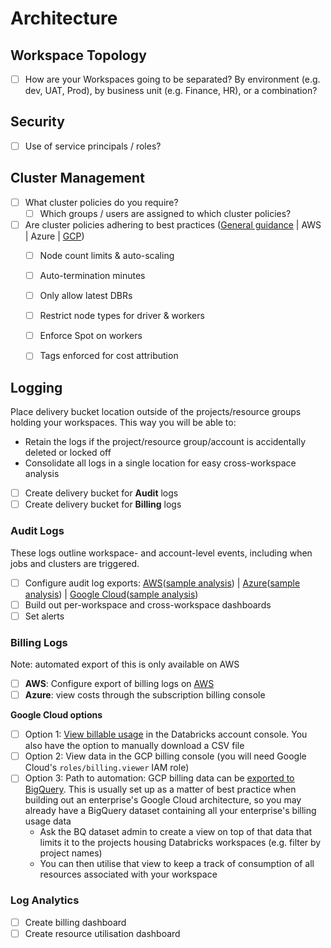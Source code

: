 # Architecture

## Workspace Topology
- [ ] How are your Workspaces going to be separated? By environment (e.g. dev, UAT, Prod), by business unit (e.g. Finance, HR), or a combination?

## Security
- [ ] Use of service principals / roles?

## Cluster Management
- [ ] What cluster policies do you require?
    - [ ] Which groups / users are assigned to which cluster policies?
- [ ] Are cluster policies adhering to best practices ([General guidance](https://www.databricks.com/blog/2022/10/18/best-practices-cost-management-databricks.html) | AWS | Azure | [GCP](https://docs.gcp.databricks.com/administration-guide/clusters/policies-best-practices.html))
    - [ ] Node count limits & auto-scaling
    - [ ] Auto-termination minutes 
    - [ ] Only allow latest DBRs
    - [ ] Restrict node types for driver & workers
    - [ ] Enforce Spot on workers
    - [ ] Tags enforced for cost attribution
    

## Logging
Place delivery bucket location outside of the projects/resource groups holding your workspaces. This way you will be able to:
- Retain the logs if the project/resource group/account is accidentally deleted or locked off
- Consolidate all logs in a single location for easy cross-workspace analysis

- [ ] Create delivery bucket for **Audit** logs
- [ ] Create delivery bucket for **Billing** logs

### Audit Logs
These logs outline workspace- and account-level events, including when jobs and clusters are triggered. 
- [ ] Configure audit log exports: [AWS](https://docs.databricks.com/administration-guide/account-settings/audit-logs.html)([sample analysis](https://docs.databricks.com/administration-guide/account-settings/audit-logs.html#analyze-audit-logs)) | [Azure](https://docs.microsoft.com/en-us/azure/databricks/administration-guide/account-settings/azure-diagnostic-logs)([sample analysis](https://docs.microsoft.com/en-us/azure/databricks/administration-guide/account-settings/azure-diagnostic-logs#analyze-diagnostic-logs)) | [Google Cloud](https://docs.gcp.databricks.com/administration-guide/account-settings-gcp/log-delivery.html)([sample analysis](https://docs.gcp.databricks.com/administration-guide/account-settings-gcp/audit-logs.html#analyze-audit-logs))
- [ ] Build out per-workspace and cross-workspace dashboards
- [ ] Set alerts

### Billing Logs
Note: automated export of this is only available on AWS
- [ ] **AWS**: Configure export of billing logs on [AWS](https://docs.databricks.com/administration-guide/account-settings/billable-usage-delivery.html)
- [ ] **Azure**: view costs through the subscription billing console

**Google Cloud options**
- [ ] Option 1: [View billable usage](https://docs.gcp.databricks.com/administration-guide/account-settings-gcp/usage.html) in the Databricks account console. You also have the option to manually download a CSV file
- [ ] Option 2: View data in the GCP billing console (you will need Google Cloud's `roles/billing.viewer` IAM role)
- [ ] Option 3: Path to automation: GCP billing data can be [exported to BigQuery](https://cloud.google.com/billing/docs/how-to/export-data-bigquery). This is usually set up as a matter of best practice when building out an enterprise's Google Cloud architecture, so you may already have a BigQuery dataset containing all your enterprise's billing usage data
    - Ask the BQ dataset admin to create a view on top of that data that limits it to the projects housing Databricks workspaces (e.g. filter by project names)
    - You can then utilise that view to keep a track of consumption of all resources associated with your workspace 

### Log Analytics
- [ ] Create billing dashboard
- [ ] Create resource utilisation dashboard
